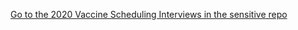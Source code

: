 [Go to the 2020 Vaccine Scheduling Interviews in the sensitive repo](https://github.com/department-of-veterans-affairs/va.gov-team-sensitive/tree/master/products/health-care/appointments/research/2020-12-vaccine-scheduling-interviews)